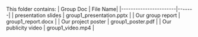 This folder contains:
| Group Doc                  | File Name|
|-----------------------|-------|
| presentation slides | group1_presentation.pptx |
| Our group report | group1_report.docx |
| Our project poster | group1_poster.pdf |
| Our publicity video | group1_video.mp4 |
